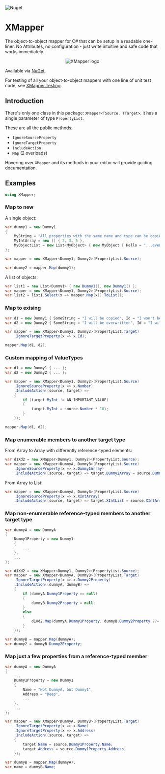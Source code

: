 ![Nuget](https://img.shields.io/nuget/dt/XMapper)
# XMapper

The object-to-object mapper for C# that can be setup in a readable one-liner. No Attributes, no configuration - just write intuitive and safe code that works immediately.
<p align="center">
    <img src="https://avatars.githubusercontent.com/u/103217522?s=150&v=4" alt="XMapper logo"/>
</p>

Available via [NuGet](https://www.nuget.org/packages/XMapper).

For testing of all your object-to-object mappers with one line of unit test code, see [XMapper.Testing](https://github.com/XMapper/XMapper.Testing).

## Introduction
There's only one class in this package: `XMapper<TSource, TTarget>`. It has a single parameter of type `PropertyList`.

These are all the public methods:

- `IgnoreSourceProperty`
- `IgnoreTargetProperty`
- `IncludeAction`
- `Map` (2 overloads)

Hovering over `XMapper` and its methods in your editor will provide guiding documentation.

## Examples
```csharp
using XMapper;
```

### Map to new
A single object:
```csharp
var dummy1 = new Dummy1
{
    MyString = "All properties with the same name and type can be copied automatically...",
    MyIntArray = new [] { 2, 3, 5 },
    MyObjectList = new List<MyObject> { new MyObject { Hello = "...even a list of objects!" }, new MyObject() },
};

var mapper = new XMapper<Dummy1, Dummy2>(PropertyList.Source);

var dummy2 = mapper.Map(dummy1);
```
A list of objects:
```csharp
var list1 = new List<Dummy1> { new Dummy1(), new Dummy1() };
var mapper = new XMapper<Dummy1, Dummy2>(PropertyList.Source);
var list2 = list1.Select(x => mapper.Map(x)).ToList();
```

### Map to exising
```csharp
var d1 = new Dummy1 { SomeString = "I will be copied", Id = "I won't be copied" };
var d2 = new Dummy2 { SomeString = "I will be overwritten", Id = "I will stay" };

var mapper = new XMapper<Dummy1, Dummy2>(PropertyList.Target)
    .IgnoreTargetProperty(x => x.Id);

mapper.Map(d1, d2);
```

### Custom mapping of ValueTypes
```csharp
var d1 = new Dummy1 { ... };
var d2 = new Dummy2 { ... };

var mapper = new XMapper<Dummy1, Dummy2>(PropertyList.Source)
    .IgnoreSourceProperty(x => x.Number)
    .IncludeAction((source, target) =>
    {
        if (target.MyInt != AN_IMPORTANT_VALUE)
        {
            target.MyInt = source.Number * 10);
        }
    });

mapper.Map(d1, d2);
```

### Map enumerable members to another target type
From Array to Array with differently reference-typed elements:
```csharp
var d1Xd2 = new XMapper<Dummy1, Dummy2>(PropertyList.Source);
var mapper = new XMapper<DummyA, DummyB>(PropertyList.Source)
    .IgnoreSourceProperty(x => x.Dummy1Array)
    .IncludeAction((source, target) => target.Dummy2Array = source.Dummy1Array?.Select(x => d1Xd2.Map(x)).ToArray());
```
From Array to List:
```csharp
var mapper = new XMapper<DummyA, DummyB>(PropertyList.Source)
    .IgnoreSourceProperty(x => x.XIntArray)
    .IncludeAction((source, target) => target.XIntList = source.XIntArray?.ToList());
```

### Map non-enumerable reference-typed members to another target type
```csharp
var dummyA = new DummyA
{
    Dummy1Property = new Dummy1
    {
        ...
    },
    ...
};

var d1Xd2 = new XMapper<Dummy1, Dummy2>(PropertyList.Source);
var mapper = new XMapper<DummyA, DummyB>(PropertyList.Target)
    .IgnoreTargetProperty(x => x.Dummy2Property)
    .IncludeAction((dummyA, dummyB) =>
    {
        if (dummyA.Dummy1Property == null)
        {
            dummyB.Dummy2Property = null;
        }
        else
        {
            d1Xd2.Map(dummyA.Dummy1Property, dummyB.Dummy2Property ??= new());
        }
    });

var dummyB = mapper.Map(dummyA);
var dummy2 = dummyB.Dummy2Property;
```

### Map just a few properties from a reference-typed member
```csharp
var dummyA = new DummyA
{
    ...
    Dummy1Property = new Dummy1
    {
        Name = "Not DummyA, but Dummy1",
        Address = "Deep",
        ...
    },
    ...
};

var mapper = new XMapper<DummyA, DummyB>(PropertyList.Target)
    .IgnoreTargetProperty(x => x.Name)
    .IgnoreTargetProperty(x => x.Address)
    .IncludeAction((source, target) =>
    {
        target.Name = source.Dummy1Property.Name;
        target.Address = source.Dummy1Property.Address;
    });

var dummyB = mapper.Map(dummyA);
var name = dummyB.Name;

```
